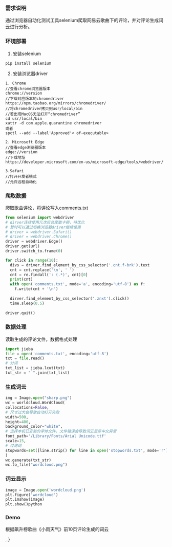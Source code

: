 ### 需求说明

通过浏览器自动化测试工具selenium爬取网易云歌曲下的评论，并对评论生成词云进行分析。

### 环境部署

1. 安装selenium

```shell
pip install selenium
```

2. 安装浏览器driver

```
1. Chrome
//查看chrome浏览器版本
chrome://version
//下载对应版本的chromedriver
https://npm.taobao.org/mirrors/chromedriver/
//将chromedriver拷贝到usr/local/bin
//若出现MacOS无法打开“chromedriver”
cd usr/local/bin
xattr -d com.apple.quarantine chromedriver
或者
spctl --add --label'Approved'< of-executable>

2. Microsoft Edge
//查看edge浏览器版本
edge://version
//下载地址
https://developer.microsoft.com/en-us/microsoft-edge/tools/webdriver/

3.Safari
//打开开发者模式
//允许远程自动化
```

### 爬取数据

爬取歌曲评论，将评论写入comments.txt

```python
from selenium import webdriver
# dirver连续使用几次后会爬取卡顿，待优化
# 暂时可以通过切换浏览器driver继续使用
# driver = webdriver.Safari()
# driver = webdriver.Chrome()
driver = webdriver.Edge()
driver.get(url)
driver.switch_to.frame(0)

for click in range(10):
  divs = driver.find_element_by_css_selector('.cnt.f-brk').text
  cnt = cnt.replace('\n', ' ')
  cnt = re.findall(': (.*)', cnt)[0]
  print(cnt)
  with open('comments.txt', mode='a', encoding='utf-8') as f:
    f.write(cnt + '\n')
  
  dirver.find_element_by_css_selector('.znxt').click()
  time.sleep(0.5)
 
driver.quit()
```

### 数据处理

读取生成的评论文件，数据格式处理

```python
import jieba
file = open('comments.txt', encoding='utf-8')
txt = file.read()
# 分词
txt_list = jieba.lcut(txt)
txt_str = " ".join(txt_list)
```

### 生成词云

```python
img = Image.open("sharp.png")
wc = worldcloud.WordCloud(
collocations=False,
# 尺寸过大会导致自动打开失败
width=500,
height=400,
background_color="white",
# 选择本机已安装的字体文件，文件错误会导致词云显示中文异常
font_path='/Library/Fonts/Arial Unicode.ttf'
scale=15,
# 过滤词
stopwords=set([line.strip() for line in open('stopwords.txt', mode='r').readlines()])
)
wc.generate(txt_str)
wc.to_file("wordcloud.png")
```

### 词云显示

```python
image = Image.open('wordcloud.png')
plt.figure('wordcloud')
plt.imshow(image)
plt.show()python
```

### Demo

根据飙升榜歌曲《小雨天气》前10页评论生成的词云

<img src="/Users/stanley.chen/Develop/Python/NeteaseAnalysis/wordcloud.png" alt="wordcloud" style="zoom:10%;" />}